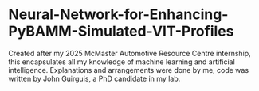 # Neural-Network-for-Enhancing-PyBAMM-Simulated-VIT-Profiles
Created after my 2025 McMaster Automotive Resource Centre internship, this encapsulates all my knowledge of machine learning and artificial intelligence. Explanations and arrangements were done by me, code was written by John Guirguis, a PhD candidate in my lab. 
